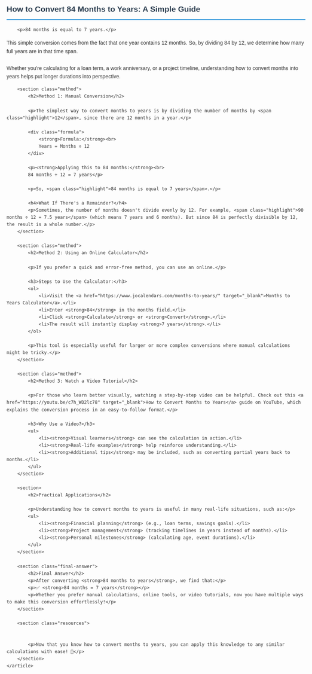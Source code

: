 <!DOCTYPE html>
<html lang="en">
<head>
    <meta charset="UTF-8">
    <meta name="viewport" content="width=device-width, initial-scale=1.0">
    <title>How to Convert 84 Months to Years - Simple Guide</title>
    <style>
        body {
            font-family: Arial, sans-serif;
            line-height: 1.6;
            max-width: 800px;
            margin: 0 auto;
            padding: 20px;
            color: #333;
        }
        h1 {
            color: #2c3e50;
            border-bottom: 2px solid #3498db;
            padding-bottom: 10px;
        }
        h2 {
            color: #2980b9;
            margin-top: 25px;
        }
        .method {
            background-color: #f8f9fa;
            padding: 15px;
            border-left: 4px solid #3498db;
            margin-bottom: 20px;
            border-radius: 0 5px 5px 0;
        }
        .formula {
            background-color: #e8f4fc;
            padding: 10px;
            border-radius: 5px;
            font-family: monospace;
            margin: 15px 0;
        }
        .highlight {
            background-color: #fffde7;
            padding: 2px 5px;
            font-weight: bold;
        }
        .resources {
            background-color: #e8f5e9;
            padding: 15px;
            border-radius: 5px;
            margin: 20px 0;
        }
        .final-answer {
            background-color: #e3f2fd;
            padding: 20px;
            border-radius: 5px;
            text-align: center;
            margin: 25px 0;
            font-size: 1.2em;
        }
        a {
            color: #0277bd;
            text-decoration: none;
        }
        a:hover {
            text-decoration: underline;
        }
    </style>
</head>
<body>
    <article>
        <h1>How to Convert 84 Months to Years: A Simple Guide</h1>
        
        <p>84 months is equal to 7 years.</p>

<p>This simple conversion comes from the fact that one year contains 12 months. So, by dividing 84 by 12, we determine how many full years are in that time span. <br><br> Whether you're calculating for a loan term, a work anniversary, or a project timeline, understanding how to convert months into years helps put longer durations into perspective.</p>
        
        <section class="method">
            <h2>Method 1: Manual Conversion</h2>
            
            <p>The simplest way to convert months to years is by dividing the number of months by <span class="highlight">12</span>, since there are 12 months in a year.</p>
            
            <div class="formula">
                <strong>Formula:</strong><br>
                Years = Months ÷ 12
            </div>
            
            <p><strong>Applying this to 84 months:</strong><br>
            84 months ÷ 12 = 7 years</p>
            
            <p>So, <span class="highlight">84 months is equal to 7 years</span>.</p>
            
            <h4>What If There's a Remainder?</h4>
            <p>Sometimes, the number of months doesn't divide evenly by 12. For example, <span class="highlight">90 months ÷ 12 = 7.5 years</span> (which means 7 years and 6 months). But since 84 is perfectly divisible by 12, the result is a whole number.</p>
        </section>
        
        <section class="method">
            <h2>Method 2: Using an Online Calculator</h2>
            
            <p>If you prefer a quick and error-free method, you can use an online.</p>
            
            <h3>Steps to Use the Calculator:</h3>
            <ol>
                <li>Visit the <a href="https://www.jocalendars.com/months-to-years/" target="_blank">Months to Years Calculator</a>.</li>
                <li>Enter <strong>84</strong> in the months field.</li>
                <li>Click <strong>Calculate</strong> or <strong>Convert</strong>.</li>
                <li>The result will instantly display <strong>7 years</strong>.</li>
            </ol>
            
            <p>This tool is especially useful for larger or more complex conversions where manual calculations might be tricky.</p>
        </section>
        
        <section class="method">
            <h2>Method 3: Watch a Video Tutorial</h2>
            
            <p>For those who learn better visually, watching a step-by-step video can be helpful. Check out this <a href="https://youtu.be/c7h_WD2lc78" target="_blank">How to Convert Months to Years</a> guide on YouTube, which explains the conversion process in an easy-to-follow format.</p>
            
            <h3>Why Use a Video?</h3>
            <ul>
                <li><strong>Visual learners</strong> can see the calculation in action.</li>
                <li><strong>Real-life examples</strong> help reinforce understanding.</li>
                <li><strong>Additional tips</strong> may be included, such as converting partial years back to months.</li>
            </ul>
        </section>
        
        <section>
            <h2>Practical Applications</h2>
            
            <p>Understanding how to convert months to years is useful in many real-life situations, such as:</p>
            <ul>
                <li><strong>Financial planning</strong> (e.g., loan terms, savings goals).</li>
                <li><strong>Project management</strong> (tracking timelines in years instead of months).</li>
                <li><strong>Personal milestones</strong> (calculating age, event durations).</li>
            </ul>
        </section>
        
        <section class="final-answer">
            <h2>Final Answer</h2>
            <p>After converting <strong>84 months to years</strong>, we find that:</p>
            <p>✅ <strong>84 months = 7 years</strong></p>
            <p>Whether you prefer manual calculations, online tools, or video tutorials, now you have multiple ways to make this conversion effortlessly!</p>
        </section>
        
        <section class="resources">
           
            
            <p>Now that you know how to convert months to years, you can apply this knowledge to any similar calculations with ease! 🚀</p>
        </section>
    </article>
</body>
</html>
